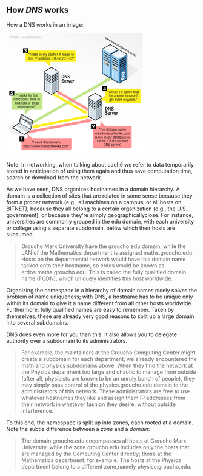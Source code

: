 ## How *DNS* works


How a DNS works in an image:

![DNS](img4/dns-rev-1.gif)

Note: In networking, when talking about caché we refer to data temporarily stored in anticipation of using them again and thus save computation time, search or download from the network.



As we have seen, DNS organizes hostnames in a domain hierarchy. A domain is a collection of sites that are related in some sense because they form a proper network (e.g., all machines on a campus, or all hosts on BITNET), because they all belong to a certain organization (e.g., the U.S. government), or because they're simply geographicallyclose. For instance, universities are commonly grouped in the edu domain, with each university or college using a separate subdomain, below which their hosts are subsumed.

>Groucho Marx University have the
groucho.edu domain, while the LAN of the Mathematics department is assigned maths.groucho.edu. Hosts on
the departmental network would have this domain name tacked onto their hostname, so erdos would be
known as erdos.maths.groucho.edu. This is called the fully qualified domain name (FQDN), which uniquely
identifies this host worldwide.

Organizing the namespace in a hierarchy of domain names nicely solves the problem of name uniqueness;
with DNS, a hostname has to be unique only within its domain to give it a name different from all other hosts worldwide. Furthermore, fully qualified names are easy to remember. Taken by themselves, these are already very good reasons to split up a large domain into several subdomains.

DNS does even more for you than this. It also allows you to delegate authority over a subdomain to its
administrators.

>For example, the maintainers at the Groucho Computing Center might create a subdomain for
each department; we already encountered the math and physics subdomains above. When they find the
network at the Physics department too large and chaotic to manage from outside (after all, physicists are known to be an unruly bunch of people), they may simply pass control of the physics.groucho.edu domain to the administrators of this network. These administrators are free to use whatever hostnames they like and assign them IP addresses from their network in whatever fashion they desire, without outside interference.

To this end, the namespace is split up into zones, each rooted at a domain. Note the subtle difference between a *zone* and a *domain*:

>The domain groucho.edu encompasses all hosts at Groucho Marx University, while the zone groucho.edu includes only the hosts that are managed by the Computing Center directly; those at the Mathematics department, for example. The hosts at the Physics department belong to a different zone,namely physics.groucho.edu.


